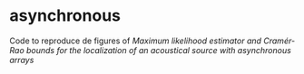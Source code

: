 # asynchronous

Code to reproduce de figures of *Maximum likelihood estimator and Cramér-Rao bounds for the localization of an acoustical source with asynchronous arrays*
